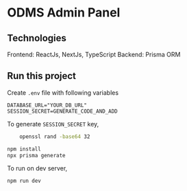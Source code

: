 # ODMS Admin Panel

## Technologies

Frontend: ReactJs, NextJs, TypeScript
Backend: Prisma ORM

## Run this project

Create `.env` file with following variables

```
DATABASE_URL="YOUR_DB_URL"
SESSION_SECRET=GENERATE_CODE_AND_ADD

```

To generate `SESSION_SECRET` key,

```bash
    openssl rand -base64 32
```

```bash
npm install
npx prisma generate
```

To run on dev server,

```bash
npm run dev
```
